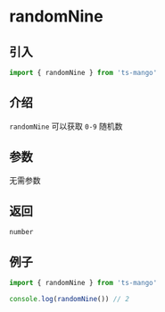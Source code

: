 # randomNine

## 引入

```ts
import { randomNine } from 'ts-mango'
```

## 介绍

`randomNine` 可以获取 `0-9` 随机数

## 参数

无需参数

## 返回

`number`

## 例子

```ts
import { randomNine } from 'ts-mango'

console.log(randomNine()) // 2
```
